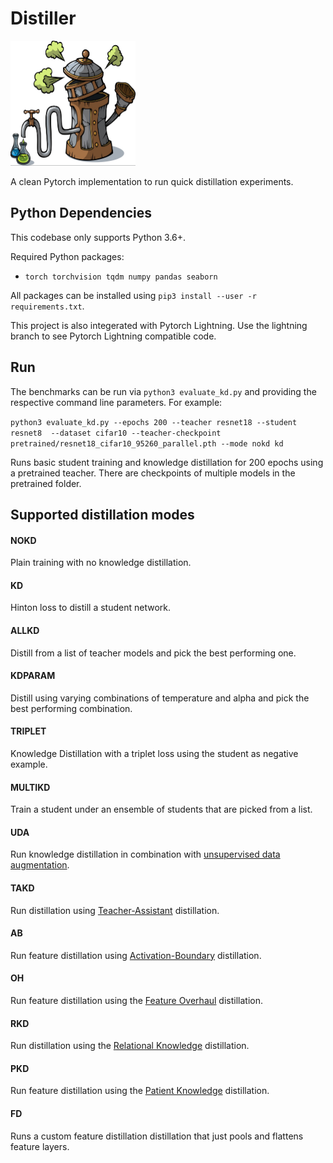 # Distiller


<img src="distiller.jpg" alt="alt text" width="200" height="200">

A clean Pytorch implementation to run quick distillation experiments.

## Python Dependencies
This codebase only supports Python 3.6+.

Required Python packages:
- `torch torchvision tqdm numpy pandas seaborn`

All packages can be installed using `pip3 install --user -r requirements.txt`.

This project is also integerated with Pytorch Lightning. Use the lightning branch to see Pytorch Lightning compatible code.

## Run
The benchmarks can be run via `python3 evaluate_kd.py` and providing the
respective command line parameters. For example:

`python3 evaluate_kd.py --epochs 200 --teacher resnet18 --student resnet8  --dataset cifar10 --teacher-checkpoint pretrained/resnet18_cifar10_95260_parallel.pth --mode nokd kd`

Runs basic student training and knowledge distillation for 200 epochs using a
pretrained teacher. There are checkpoints of multiple models in the pretrained folder.


## Supported distillation modes

#### NOKD
Plain training with no knowledge distillation.
#### KD
Hinton loss to distill a student network.
#### ALLKD
Distill from a list of teacher models and pick the best performing one.
#### KDPARAM
Distill using varying combinations of temperature and alpha and pick the best performing combination.
#### TRIPLET
Knowledge Distillation with a triplet loss using the student as negative example.
#### MULTIKD
Train a student under an ensemble of students that are picked from a list.
#### UDA
Run knowledge distillation in combination with [unsupervised data augmentation](https://github.com/google-research/uda).
#### TAKD
Run distillation using [Teacher-Assistant](https://github.com/imirzadeh/Teacher-Assistant-Knowledge-Distillation) distillation.
#### AB
Run feature distillation using [Activation-Boundary](https://github.com/bhheo/AB) distillation.
#### OH
Run feature distillation using the [Feature Overhaul](https://github.com/clovaai/overhaul-distillation) distillation.
#### RKD
Run distillation using the [Relational Knowledge](https://github.com/lenscloth/RKD) distillation.
#### PKD
Run feature distillation using the [Patient Knowledge](https://github.com/intersun/PKD-for-BERT-Model-Compression) distillation.
#### FD
Runs a custom feature distillation distillation that just pools and flattens feature layers.
